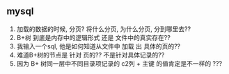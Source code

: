 ## mysql
1. 加载的数据的时候, 分页? 将什么分页, 为什么分页, 分到哪里去??
2. B+树 到底是内存中的逻辑形式 还是 文件中的真实存在??
3. 我输入一个sql, 他是如何知道从文件中 加载 出 具体的页的??
4. 难道B+树的节点是 针对 页的?? 不是针对具体记录的??
5. 因为 B+ 树同一层中不同目录项记录的 c2列 + 主键 的值肯定是不一样的 ???